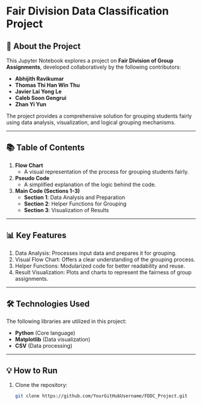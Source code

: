 # Fair Division Data Classification Project

## 📄 About the Project
This Jupyter Notebook explores a project on **Fair Division of Group Assignments**, developed collaboratively by the following contributors:
- **Abhijith Ravikumar**
- **Thomas Thi Han Win Thu**
- **Javier Lai Yong Le**
- **Caleb Soon Gengrui**
- **Zhan Yi Yun**

The project provides a comprehensive solution for grouping students fairly using data analysis, visualization, and logical grouping mechanisms.

---

## 📚 Table of Contents
1. **Flow Chart**  
   - A visual representation of the process for grouping students fairly.
2. **Pseudo Code**  
   - A simplified explanation of the logic behind the code.
3. **Main Code (Sections 1-3)**  
   - **Section 1**: Data Analysis and Preparation  
   - **Section 2**: Helper Functions for Grouping  
   - **Section 3**: Visualization of Results  

---
## 📊 Key Features
1. Data Analysis: Processes input data and prepares it for grouping.
2. Visual Flow Chart: Offers a clear understanding of the grouping process.
3. Helper Functions: Modularized code for better readability and reuse.
4. Result Visualization: Plots and charts to represent the fairness of group assignments.

---

## 🛠️ Technologies Used
The following libraries are utilized in this project:
- **Python** (Core language)
- **Matplotlib** (Data visualization)
- **CSV** (Data processing)

---

## 💡 How to Run
1. Clone the repository:
   ```bash
   git clone https://github.com/YourGitHubUsername/FDDC_Project.git
